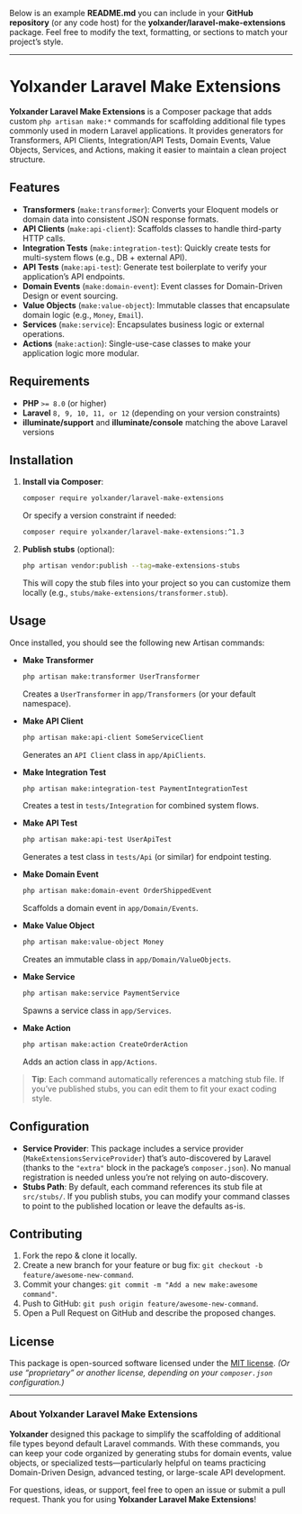 Below is an example **README.md** you can include in your **GitHub repository** (or any code host) for the **yolxander/laravel-make-extensions** package. Feel free to modify the text, formatting, or sections to match your project’s style.

---

# Yolxander Laravel Make Extensions

**Yolxander Laravel Make Extensions** is a Composer package that adds custom `php artisan make:*` commands for scaffolding additional file types commonly used in modern Laravel applications. It provides generators for Transformers, API Clients, Integration/API Tests, Domain Events, Value Objects, Services, and Actions, making it easier to maintain a clean project structure.

## Features

- **Transformers** (`make:transformer`): Converts your Eloquent models or domain data into consistent JSON response formats.
- **API Clients** (`make:api-client`): Scaffolds classes to handle third-party HTTP calls.
- **Integration Tests** (`make:integration-test`): Quickly create tests for multi-system flows (e.g., DB + external API).
- **API Tests** (`make:api-test`): Generate test boilerplate to verify your application’s API endpoints.
- **Domain Events** (`make:domain-event`): Event classes for Domain-Driven Design or event sourcing.
- **Value Objects** (`make:value-object`): Immutable classes that encapsulate domain logic (e.g., `Money`, `Email`).
- **Services** (`make:service`): Encapsulates business logic or external operations.
- **Actions** (`make:action`): Single-use-case classes to make your application logic more modular.

## Requirements

- **PHP** `>= 8.0` (or higher)
- **Laravel** `8, 9, 10, 11, or 12` (depending on your version constraints)
- **illuminate/support** and **illuminate/console** matching the above Laravel versions

## Installation

1. **Install via Composer**:

   ```bash
   composer require yolxander/laravel-make-extensions
   ```
   Or specify a version constraint if needed:
   ```bash
   composer require yolxander/laravel-make-extensions:^1.3
   ```

2. **Publish stubs** (optional):

   ```bash
   php artisan vendor:publish --tag=make-extensions-stubs
   ```
   This will copy the stub files into your project so you can customize them locally (e.g., `stubs/make-extensions/transformer.stub`).

## Usage

Once installed, you should see the following new Artisan commands:

- **Make Transformer**
  ```bash
  php artisan make:transformer UserTransformer
  ```
  Creates a `UserTransformer` in `app/Transformers` (or your default namespace).

- **Make API Client**
  ```bash
  php artisan make:api-client SomeServiceClient
  ```
  Generates an `API Client` class in `app/ApiClients`.

- **Make Integration Test**
  ```bash
  php artisan make:integration-test PaymentIntegrationTest
  ```
  Creates a test in `tests/Integration` for combined system flows.

- **Make API Test**
  ```bash
  php artisan make:api-test UserApiTest
  ```
  Generates a test class in `tests/Api` (or similar) for endpoint testing.

- **Make Domain Event**
  ```bash
  php artisan make:domain-event OrderShippedEvent
  ```
  Scaffolds a domain event in `app/Domain/Events`.

- **Make Value Object**
  ```bash
  php artisan make:value-object Money
  ```
  Creates an immutable class in `app/Domain/ValueObjects`.

- **Make Service**
  ```bash
  php artisan make:service PaymentService
  ```
  Spawns a service class in `app/Services`.

- **Make Action**
  ```bash
  php artisan make:action CreateOrderAction
  ```
  Adds an action class in `app/Actions`.

> **Tip**: Each command automatically references a matching stub file. If you’ve published stubs, you can edit them to fit your exact coding style.

## Configuration

- **Service Provider**: This package includes a service provider (`MakeExtensionsServiceProvider`) that’s auto-discovered by Laravel (thanks to the `"extra"` block in the package’s `composer.json`). No manual registration is needed unless you’re not relying on auto-discovery.
- **Stubs Path**: By default, each command references its stub file at `src/stubs/`. If you publish stubs, you can modify your command classes to point to the published location or leave the defaults as-is.

## Contributing

1. Fork the repo & clone it locally.
2. Create a new branch for your feature or bug fix: `git checkout -b feature/awesome-new-command`.
3. Commit your changes: `git commit -m "Add a new make:awesome command"`.
4. Push to GitHub: `git push origin feature/awesome-new-command`.
5. Open a Pull Request on GitHub and describe the proposed changes.

## License

This package is open-sourced software licensed under the [MIT license](LICENSE.md).
*(Or use “proprietary” or another license, depending on your `composer.json` configuration.)*

---

### About Yolxander Laravel Make Extensions

**Yolxander** designed this package to simplify the scaffolding of additional file types beyond default Laravel commands. With these commands, you can keep your code organized by generating stubs for domain events, value objects, or specialized tests—particularly helpful on teams practicing Domain-Driven Design, advanced testing, or large-scale API development.

For questions, ideas, or support, feel free to open an issue or submit a pull request. Thank you for using **Yolxander Laravel Make Extensions**!
